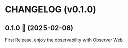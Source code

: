 # CHANGELOG (v0.1.0)

## 0.1.0 🚀 (2025-02-06)

First Release, enjoy the observability with Observer Web